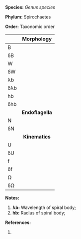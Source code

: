 **Species:** *Genus species*

**Phylum:** Spirochaetes

**Order:** Taxonomic order

|     | **Morphology** |
|:--- | :------------: |
| B   |  |
| δB  |  |
| W   |  |
| δW  |  |
| λb  |  |
| δλb |  |
| hb  |  |
| δhb |  |
|     | **Endoflagella** |
| N   |  |
| δN  |  |
|     | **Kinematics** |
| U   |  |
| δU  |  |
| f   |  |
| δf  |  |
| Ω   |  |
| δΩ  |  |

**Notes:**

1. **λb:** Wavelength of spiral body;
1. **hb:** Radius of spiral body;

**References:**

1.
